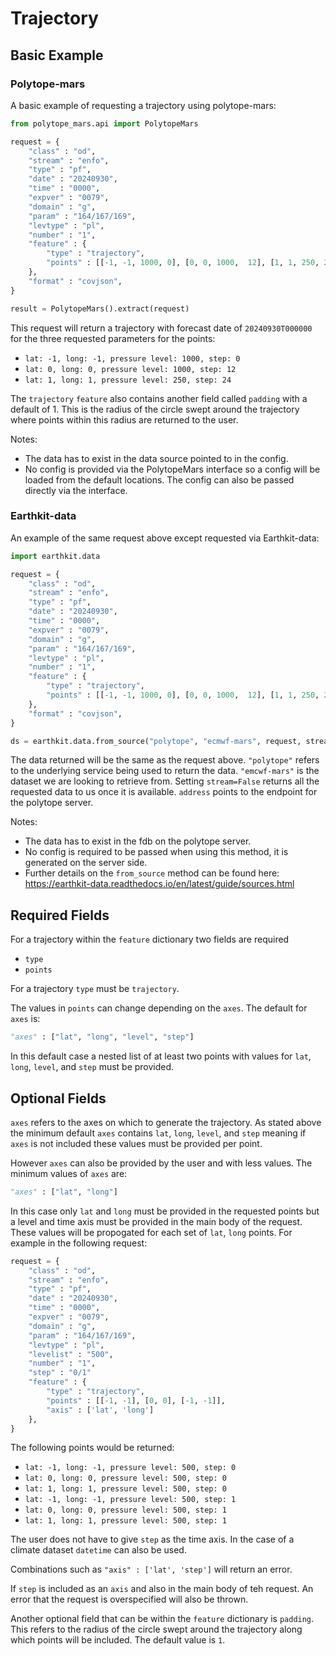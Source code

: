 # Trajectory

## Basic Example

### Polytope-mars

A basic example of requesting a trajectory using polytope-mars:

```python
from polytope_mars.api import PolytopeMars

request = {
    "class" : "od",
    "stream" : "enfo",
    "type" : "pf",
    "date" : "20240930",
    "time" : "0000",
    "expver" : "0079", 
    "domain" : "g",
    "param" : "164/167/169",
    "levtype" : "pl",
    "number" : "1",
    "feature" : {
        "type" : "trajectory",
        "points" : [[-1, -1, 1000, 0], [0, 0, 1000,  12], [1, 1, 250, 24]],
	},
    "format" : "covjson",
}

result = PolytopeMars().extract(request)
```

This request will return a trajectory with forecast date of `20240930T000000` for the three requested parameters for the points:

* `lat: -1, long: -1, pressure level: 1000, step: 0`
* `lat: 0, long: 0, pressure level: 1000, step: 12`
* `lat: 1, long: 1, pressure level: 250, step: 24`

The `trajectory` `feature` also contains another field called `padding` with a default of 1. This is the radius of the circle swept around the trajectory where points within this radius are returned to the user.

Notes: 
* The data has to exist in the data source pointed to in the config.
* No config is provided via the PolytopeMars interface so a config will be loaded from the default locations. The config can also be passed directly via the interface.

### Earthkit-data

An example of the same request above except requested via Earthkit-data:

```python
import earthkit.data

request = {
    "class" : "od",
    "stream" : "enfo",
    "type" : "pf",
    "date" : "20240930",
    "time" : "0000",
    "expver" : "0079", 
    "domain" : "g",
    "param" : "164/167/169",
    "levtype" : "pl",
    "number" : "1",
    "feature" : {
        "type" : "trajectory",
        "points" : [[-1, -1, 1000, 0], [0, 0, 1000,  12], [1, 1, 250, 24]],
	},
    "format" : "covjson",
}

ds = earthkit.data.from_source("polytope", "ecmwf-mars", request, stream=False, address='polytope.ecmwf.int')
```

The data returned will be the same as the request above. `"polytope"` refers to the underlying service being used to return the data. `"emcwf-mars"` is the dataset we are looking to retrieve from. Setting `stream=False` returns all the requested data to us once it is available. `address` points to the endpoint for the polytope server.

Notes: 
* The data has to exist in the fdb on the polytope server.
* No config is required to be passed when using this method, it is generated on the server side.
* Further details on the `from_source` method can be found here: https://earthkit-data.readthedocs.io/en/latest/guide/sources.html

## Required Fields

For a trajectory within the `feature` dictionary two fields are required

* `type`
* `points`

For a trajectory `type` must be `trajectory`.

The values in `points` can change depending on the `axes`. The default for `axes` is:

```python
"axes" : ["lat", "long", "level", "step"]
```

In this default case a nested list of at least two points with values for `lat`, `long`, `level`, and `step` must be provided. 


## Optional Fields

`axes` refers to the axes on which to generate the trajectory. As stated above the minimum default `axes` contains `lat`, `long`, `level`, and `step` meaning if `axes` is not included these values must be provided per point.

However `axes` can also be provided by the user and with less values. The minimum values of `axes` are:

```python
"axes" : ["lat", "long"]
```

In this case only `lat` and `long` must be provided in the requested points but a level and time axis must be provided in the main body of the request. These values will be propogated for each set of `lat`, `long` points. For example in the following request:

```python
request = {
    "class" : "od",
    "stream" : "enfo",
    "type" : "pf",
    "date" : "20240930",
    "time" : "0000",
    "expver" : "0079", 
    "domain" : "g",
    "param" : "164/167/169",
    "levtype" : "pl",
    "levelist" : "500",
    "number" : "1",
    "step" : "0/1"
    "feature" : {
        "type" : "trajectory",
        "points" : [[-1, -1], [0, 0], [-1, -1]],
        "axis" : ['lat', 'long']
	},
}
```

The following points would be returned:

* `lat: -1, long: -1, pressure level: 500, step: 0`
* `lat: 0, long: 0, pressure level: 500, step: 0`
* `lat: 1, long: 1, pressure level: 500, step: 0`
* `lat: -1, long: -1, pressure level: 500, step: 1`
* `lat: 0, long: 0, pressure level: 500, step: 1`
* `lat: 1, long: 1, pressure level: 500, step: 1`

The user does not have to give `step` as the time axis. In the case of a climate dataset `datetime` can also be used.

Combinations such as `"axis" : ['lat', 'step']` will return an error. 

If `step` is included as an `axis` and also in the main body of teh request. An error that the request is overspecified will also be thrown.

Another optional field that can be within the `feature` dictionary is `padding`. This refers to the radius of the circle swept around the trajectory along which points will be included. The default value is `1`.